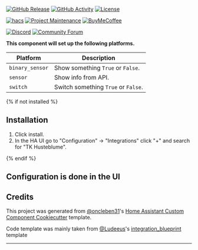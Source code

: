 [![GitHub Release][releases-shield]][releases]
[![GitHub Activity][commits-shield]][commits]
[![License][license-shield]][license]

[![hacs][hacsbadge]][hacs]
[![Project Maintenance][maintenance-shield]][user_profile]
[![BuyMeCoffee][buymecoffeebadge]][buymecoffee]

[![Discord][discord-shield]][discord]
[![Community Forum][forum-shield]][forum]

**This component will set up the following platforms.**

| Platform        | Description                         |
| --------------- | ----------------------------------- |
| `binary_sensor` | Show something `True` or `False`.   |
| `sensor`        | Show info from API.                 |
| `switch`        | Switch something `True` or `False`. |

{% if not installed %}

## Installation

1. Click install.
1. In the HA UI go to "Configuration" -> "Integrations" click "+" and search for "TK Husteblume".

{% endif %}

## Configuration is done in the UI

<!---->

## Credits

This project was generated from [@oncleben31](https://github.com/oncleben31)'s [Home Assistant Custom Component Cookiecutter](https://github.com/oncleben31/cookiecutter-homeassistant-custom-component) template.

Code template was mainly taken from [@Ludeeus](https://github.com/ludeeus)'s [integration_blueprint][integration_blueprint] template

---

[integration_blueprint]: https://github.com/custom-components/integration_blueprint
[buymecoffee]: https://www.buymeacoffee.com/ludeeus
[buymecoffeebadge]: https://img.shields.io/badge/buy%20me%20a%20coffee-donate-yellow.svg?style=for-the-badge
[commits-shield]: https://img.shields.io/github/commit-activity/y/artspb/homeassistant-tk-husteblume.svg?style=for-the-badge
[commits]: https://github.com/artspb/homeassistant-tk-husteblume/commits/main
[hacs]: https://hacs.xyz
[hacsbadge]: https://img.shields.io/badge/HACS-Custom-orange.svg?style=for-the-badge
[discord]: https://discord.gg/Qa5fW2R
[discord-shield]: https://img.shields.io/discord/330944238910963714.svg?style=for-the-badge
[forum-shield]: https://img.shields.io/badge/community-forum-brightgreen.svg?style=for-the-badge
[forum]: https://community.home-assistant.io/
[license]: https://github.com/artspb/homeassistant-tk-husteblume/blob/main/LICENSE
[license-shield]: https://img.shields.io/github/license/artspb/homeassistant-tk-husteblume.svg?style=for-the-badge
[maintenance-shield]: https://img.shields.io/badge/maintainer-%40artspb-blue.svg?style=for-the-badge
[releases-shield]: https://img.shields.io/github/release/artspb/homeassistant-tk-husteblume.svg?style=for-the-badge
[releases]: https://github.com/artspb/homeassistant-tk-husteblume/releases
[user_profile]: https://github.com/artspb
